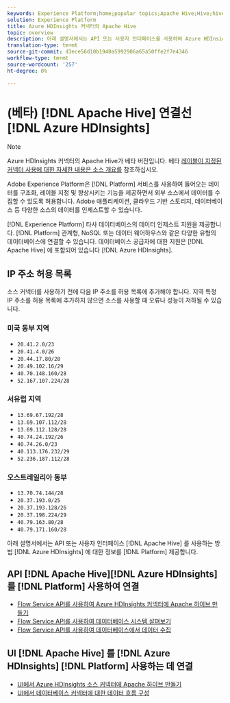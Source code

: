```yaml
---
keywords: Experience Platform;home;popular topics;Apache Hive;Hive;hive;Azure HDInsights;azure hdinsights;
solution: Experience Platform
title: Azure HDInsights 커넥터의 Apache Hive
topic: overview
description: 아래 설명서에서는 API 또는 사용자 인터페이스를 사용하여 Azure HDInsights의 Apache Hive를 플랫폼에 연결하는 방법에 대한 정보를 제공합니다.
translation-type: tm+mt
source-git-commit: d3ece56d10b1940a5992906a65a50ffe2f7e4346
workflow-type: tm+mt
source-wordcount: '257'
ht-degree: 0%

---
```



# (베타) [!DNL Apache Hive] 연결선 [!DNL Azure HDInsights]

>[!NOTE]
>
>Azure HDInsights 커넥터의 Apache Hive가 베타 버전입니다. 베타 [레이블이 지정된 커넥터 사용에 대한 자세한 내용은 소스 개요를](../../home.md#terms-and-conditions) 참조하십시오.

Adobe Experience Platform은 [!DNL Platform] 서비스를 사용하여 들어오는 데이터를 구조화, 레이블 지정 및 향상시키는 기능을 제공하면서 외부 소스에서 데이터를 수집할 수 있도록 허용합니다. Adobe 애플리케이션, 클라우드 기반 스토리지, 데이터베이스 등 다양한 소스의 데이터를 인제스트할 수 있습니다.

[!DNL Experience Platform] 타사 데이터베이스의 데이터 인제스트 지원을 제공합니다. [!DNL Platform] 관계형, NoSQL 또는 데이터 웨어하우스와 같은 다양한 유형의 데이터베이스에 연결할 수 있습니다. 데이터베이스 공급자에 대한 지원은 [!DNL Apache Hive] 에 포함되어 있습니다 [!DNL Azure HDInsights].

## IP 주소 허용 목록

소스 커넥터를 사용하기 전에 다음 IP 주소를 허용 목록에 추가해야 합니다. 지역 특정 IP 주소를 허용 목록에 추가하지 않으면 소스를 사용할 때 오류나 성능이 저하될 수 있습니다.

### 미국 동부 지역

- `20.41.2.0/23`
- `20.41.4.0/26`
- `20.44.17.80/28`
- `20.49.102.16/29`
- `40.70.148.160/28`
- `52.167.107.224/28`

### 서유럽 지역

- `13.69.67.192/28`
- `13.69.107.112/28`
- `13.69.112.128/28`
- `40.74.24.192/26`
- `40.74.26.0/23`
- `40.113.176.232/29`
- `52.236.187.112/28`

### 오스트레일리아 동부

- `13.70.74.144/28`
- `20.37.193.0/25`
- `20.37.193.128/26`
- `20.37.198.224/29`
- `40.79.163.80/28`
- `40.79.171.160/28`

아래 설명서에서는 API 또는 사용자 인터페이스 [!DNL Apache Hive] 를 사용하는 방법 [!DNL Azure HDInsights] 에 대한 정보를 [!DNL Platform] 제공합니다.

## API [!DNL Apache Hive][!DNL Azure HDInsights] 를 [!DNL Platform] 사용하여 연결

- [Flow Service API를 사용하여 Azure HDInsights 커넥터에 Apache 하이브 만들기](../../tutorials/api/create/databases/hive.md)
- [Flow Service API를 사용하여 데이터베이스 시스템 살펴보기](../../tutorials/api/explore/database-nosql.md)
- [Flow Service API를 사용하여 데이터베이스에서 데이터 수집](../../tutorials/api/collect/database-nosql.md)

## UI [!DNL Apache Hive] 를 [!DNL Azure HDInsights] [!DNL Platform] 사용하는 데 연결

- [UI에서 Azure HDInsights 소스 커넥터에 Apache 하이브 만들기](../../tutorials/ui/create/databases/hive.md)
- [UI에서 데이터베이스 커넥터에 대한 데이터 흐름 구성](../../tutorials/ui/dataflow/databases.md)